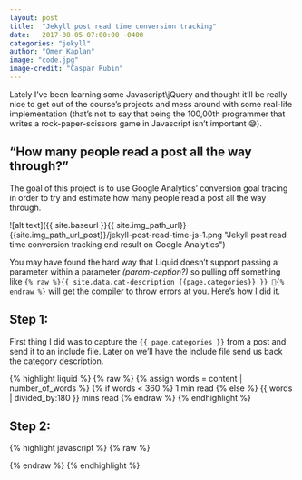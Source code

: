 ```yaml
---
layout: post
title:  "Jekyll post read time conversion tracking"
date:   2017-08-05 07:00:00 -0400
categories: "jekyll"
author: "Omer Kaplan"
image: "code.jpg"
image-credit: "Caspar Rubin"
---
```

Lately I’ve been learning some Javascript\jQuery and thought it’ll be really nice to get out of the course’s projects and mess around with some real-life implementation (that’s not to say that being the 100,00th programmer that writes a rock-paper-scissors game in Javascript isn’t important 😅).

## “How many people read a post all the way through?”
The goal of this project is to use Google Analytics’ conversion goal tracing in order to try and estimate how many people read a post all the way through.

![alt text]({{ site.baseurl }}{{ site.img_path_url}}{{site.img_path_url_post}}/jekyll-post-read-time-js-1.png "Jekyll post read time conversion tracking end result on Google Analytics")

You may have found the hard way that Liquid doesn’t support passing a parameter within a parameter *(param-ception?)* so pulling off something like `{% raw %}{{ site.data.cat-description {{page.categories}} }} 🚫{% endraw %}` will get the compiler to throw errors at you. Here’s how I did it.

## Step 1:
First thing I did was to capture the `{{ page.categories }}` from a post and send it to an include file. Later on we’ll have the include file send us back the category description.

{% highlight liquid %}
{% raw %}
{% assign words = content | number_of_words %}
{% if words < 360 %}
  1 min read
{% else %}
  {{ words | divided_by:180 }} mins read
{% endraw %}
{% endhighlight %}

## Step 2:


{% highlight javascript %}
{% raw %}
<script>
  var calcRead = {{words | divided_by:3}}; //converts 'words' time to seconds
  var startTime = $.now();
  var endTime = '';
  var actualRead ='';
  $(window).on("unload",function(){
    endTime = $.now();
    var actualRead = Math.round((endTime-startTime)/1000);
    if (actualRead >= calcRead) {
    ga('send', 'event', 'Post', 'Read', '{{ page.title }}');
  }
  });
</script>
{% endraw %}
{% endhighlight %}
